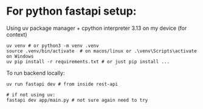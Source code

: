 # For python fastapi setup:

Using uv package manager + cpython interpreter 3.13 on my device (for context)

```
uv venv # or python3 -m venv .venv
source .venv/bin/activate  # on macos/linux or .\venv\Scripts\activate on Windows
uv pip install -r requirements.txt # or just pip install ...
```

To run backend locally:

```
uv run fastapi dev # from inside rest-api

# if not using uv:
fastapi dev app/main.py # not sure again need to try
```
